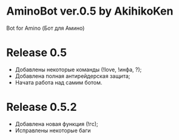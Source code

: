 # AminoBot ver.0.5 by AkihikoKen
Bot for Amino (Бот для Амино)

# Release 0.5
- Добавлены некоторые команды (!love, !инфа, ?);
- Добавлена полная антирейдерская защита;
- Начата работа над самим ботом.

# Release 0.5.2
- Добавлена новая функция (!гс);
- Исправлены некоторые баги
